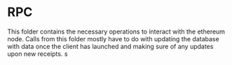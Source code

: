 # RPC
This folder contains the necessary operations to interact with the ethereum node.  Calls from this folder mostly have to do with updating the database with data once the client has launched and making sure of any updates upon new receipts. 
s